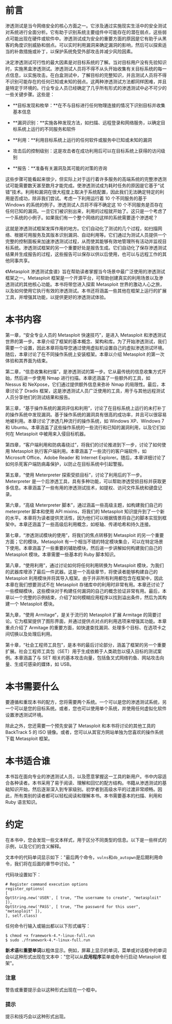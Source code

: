 # 前言

渗透测试是当今网络安全的核心方面之一。它涉及通过实施现实生活中的安全测试对系统进行全面分析。它有助于识别系统主要组件中可能存在的潜在弱点，这些弱点可能出现在硬件或软件中。渗透测试成为安全的重要方面的原因是它有助于从黑客的角度识别威胁和弱点。可以实时利用漏洞来确定漏洞的影响，然后可以探索适当的补救措施或补丁，以保护系统免受外部攻击并减少风险因素。

决定渗透测试可行性的最大因素是对目标系统的了解。当对目标用户没有先验知识时，实施黑盒渗透测试。渗透测试人员将不得不从头开始收集有关目标系统的每一点信息，以实施攻击。在白盒测试中，了解目标的完整知识，并且测试人员将不得不识别可能存在的任何已知或未知的弱点。这两种渗透测试方法都同样困难，并且是特定于环境的。行业专业人员已经确定了几乎所有形式的渗透测试中必不可少的一些关键步骤。这些是：

+   **目标发现和枚举：**在不与目标进行任何物理连接的情况下识别目标并收集基本信息

+   **漏洞识别：**实施各种发现方法，如扫描、远程登录和网络服务，以确定目标系统上运行的不同服务和软件

+   **利用：**利用目标系统上运行的任何软件或服务中已知或未知的漏洞

+   攻击后的控制级别：这是攻击者在成功利用后可以在目标系统上获得的访问级别

+   **报告：**准备有关漏洞及其可能的对策的咨询

这些步骤可能看起来很少，但实际上对于运行着许多服务的高端系统的完整渗透测试可能需要数天甚至数月才能完成。使渗透测试成为耗时任务的原因是它基于“试错”技术。利用和漏洞在很大程度上取决于系统配置，因此我们无法确定特定的利用是否成功，除非我们尝试。考虑一下利用运行着 10 个不同服务的基于 Windows 的系统的例子。渗透测试人员将不得不确定这 10 个不同服务是否存在任何已知的漏洞。一旦它们被识别出来，利用的过程就开始了。这只是一个考虑了一个系统的小例子。如果我们有一个整个网络的这样的系统需要逐个渗透呢？

这就是渗透测试框架发挥作用的地方。它们自动化了测试的几个过程，如扫描网络、根据可用服务及其版本识别漏洞、自动利用等。它们通过为测试人员提供一个完整的控制面板来加速渗透测试过程，从而使其能够有效地管理所有活动并监视目标系统。渗透测试框架的另一个重要好处是报告生成。它们自动化了保存渗透测试结果并生成报告的过程，这些报告可以保存以供以后使用，也可以与远程工作的其他同事共享。

《Metasploit 渗透测试食谱》旨在帮助读者掌握当今场景中最广泛使用的渗透测试框架之一。Metasploit 框架是一个开源平台，可帮助创建真实的利用场景以及渗透测试的其他核心功能。本书将带您进入探索 Metasploit 世界的激动人心之旅，以及如何使用它执行有效的渗透测试。本书还将涵盖一些其他在框架上运行的扩展工具，并增强其功能，以提供更好的渗透测试体验。

# 本书内容

第一章，“安全专业人员的 Metasploit 快速技巧”，是进入 Metasploit 和渗透测试世界的第一步。本章介绍了框架的基本概念、架构和库。为了开始渗透测试，我们需要一个设置，因此本章将指导您通过使用虚拟机设置自己的虚拟渗透测试环境。随后，本章讨论了在不同操作系统上安装框架。本章以介绍 Metasploit 的第一次体验和其界面为结束。

第二章，“信息收集和扫描”，是渗透测试的第一步。它从最传统的信息收集方式开始，然后进一步使用 Nmap 进行扫描。本章还涵盖了一些额外的工具，如 Nessus 和 NeXpose，它们通过提供额外信息来弥补 Nmap 的局限性。最后，本章讨论了 Dradis 框架，这是渗透测试人员广泛使用的工具，用于与其他远程测试人员分享他们的测试结果和报告。

第三章，“基于操作系统的漏洞评估和利用”，讨论了在目标系统上运行的未打补丁的操作系统中发现漏洞。基于操作系统的漏洞具有很高的成功率，并且可以很容易地被利用。本章讨论了渗透几种流行的操作系统，如 Windows XP、Windows 7 和 Ubuntu。本章涵盖了这些操作系统的一些流行和已知的漏洞利用，以及它们如何在 Metasploit 中被用来入侵目标机器。

第四章，“客户端利用和防病毒绕过”，将我们的讨论推进到下一步，讨论了如何使用 Metasploit 执行客户端利用。本章涵盖了一些流行的客户端软件，如 Microsoft Office、Adobe Reader 和 Internet Explorer。随后，本章详细讨论了如何杀死客户端防病毒保护，以防止在目标系统中引起警报。

第五章，“使用 Meterpreter 探索受损目标”，讨论了利用后的下一步。Meterpreter 是一个后渗透工具，具有多种功能，可以帮助渗透受损目标并获取更多信息。本章涵盖了一些有用的渗透测试技术，如提权、访问文件系统和键盘记录。

第六章，“高级 Meterpreter 脚本”，通过涵盖一些高级主题，如构建我们自己的 meterpreter 脚本和使用 API mixins，将我们的 Metasploit 知识提升到了一个新的水平。本章将为读者提供灵活性，因为他们可以根据情景将自己的脚本实现到框架中。本章还涵盖了一些高级后利用概念，如枢轴、传递哈希和持久连接。

第七章，“渗透测试模块的使用”，将我们的焦点转移到 Metasploit 的另一个重要方面；它的模块。Metasploit 有一个相当不错的特定模块集合，可以在特定场景下使用。本章涵盖了一些重要的辅助模块，然后进一步讲解如何构建我们自己的 Metasploit 模块。本章需要一些基本的 Ruby 脚本知识。

第八章，“使用利用”，通过讨论如何将任何利用转换为 Metasploit 模块，为我们的武器库增添了最后一件武器。这是一个高级章节，将使读者能够构建自己的 Metasploit 利用模块并将其导入框架。由于并非所有利用都包含在框架中，因此本章在我们想要测试不在 Metasploit 存储库中的利用时非常有用。本章还讨论了一些模糊模块，这些模块对于构建任何漏洞的自己的概念验证非常有用。最后，本章以一个完整的示例结束，介绍了如何模糊应用程序以找到溢出条件，然后为其构建一个 Metasploit 模块。

第九章，“使用 Armitage”，是关于流行的 Metasploit 扩展 Armitage 的简要讨论。它为框架提供了图形界面，并通过提供点对点的利用选项来增强其功能。本章重点介绍了 Armitage 的重要方面，如快速查找漏洞、处理多个目标、在选项卡之间切换以及处理后利用。

第十章，“社会工程师工具包”，是本书的最后讨论部分，涵盖了框架的另一个重要扩展。社会工程师工具包（SET）用于生成依赖于人类疏忽以侵入目标的测试案例。本章涵盖了与 SET 相关的基本攻击向量，包括鱼叉式网络钓鱼、网站攻击向量、生成可感染的媒体，如 USB。

# 本书需要什么

要遵循和重现本书的配方，您将需要两个系统。一个可以是您的渗透测试系统，另一个可以是您的目标系统。或者，您也可以使用单个系统，并使用任何虚拟化软件设置渗透测试环境。

除此之外，您还需要一个预先安装了 Metasploit 和本书将讨论的其他工具的 BackTrack 5 的 ISO 镜像。或者，您可以从其官方网站单独为您喜欢的操作系统下载 Metasploit 框架。

# 本书适合谁

本书旨在面向专业的渗透测试人员，以及愿意掌握这一工具的新用户。书中内容适合各种读者。本书采用了易于阅读、理解和回忆的配方结构。书籍从渗透测试的基础知识开始，然后逐渐深入到专家级别。初学者到高级水平的过渡非常顺畅。因此，所有类别的读者都可以轻松阅读和理解本书。本书需要基本的扫描、利用和 Ruby 语言知识。

# 约定

在本书中，您会发现一些文本样式，用于区分不同类型的信息。以下是一些样式的示例，以及它们的含义解释。

文本中的代码单词显示如下："最后两个命令，`vulns`和`db_autopwn`是后期利用命令，我们将在后面的章节中讨论。"

代码块设置如下：

```
# Register command execution options
register_options(
[
OptString.new('USER', [ true, "The username to create", "metasploit" ]),
OptString.new('PASS', [ true, "The password for this user", "metasploit" ]),
], self.class)

```

任何命令行输入或输出都以以下形式编写：

```
$ chmod +x framework-4.*-linux-full.run
$ sudo ./framework-4.*-linux-full.run 

```

**新术语**和**重要单词**以粗体显示。例如，屏幕上显示的单词，菜单或对话框中的单词会以这种形式出现在文本中："您可以从**应用程序**菜单或命令行启动 Metasploit 框架"。

### 注意

警告或重要提示会以这种形式出现在一个框中。

### 提示

提示和技巧会以这种形式出现。
